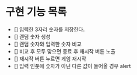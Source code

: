 # 구현 기능 목록

- [] 입력한 3자리 숫자를 저장한다.
- [] 랜덤 숫자 생성
- [] 랜덤 숫자와 입력한 숫자 비교
- [] 비교 후 모두 맞으면 종료 후 재시작 버튼 노출
- [] 재시작 버튼 누르면 게임 재시작
- [] 입력 인풋에 숫자가 아닌 다른 값이 들어올 경우 alert
